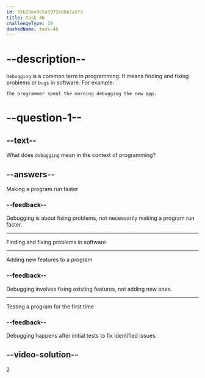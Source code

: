 ```yaml
---
id: 65b28ee9c5a5972e8bb2a5f3
title: Task 46
challengeType: 19
dashedName: task-46
---
```


# --description--

`Debugging` is a common term in programming. It means finding and fixing problems or `bugs` in software. For example:

`The programmer spent the morning debugging the new app.` 

# --question-1--

## --text--

What does `debugging` mean in the context of programming?

## --answers--

Making a program run faster

### --feedback--

Debugging is about fixing problems, not necessarily making a program run faster.

---

Finding and fixing problems in software

---

Adding new features to a program

### --feedback--

Debugging involves fixing existing features, not adding new ones.

---

Testing a program for the first time

### --feedback--

Debugging happens after initial tests to fix identified issues.

## --video-solution--

2
